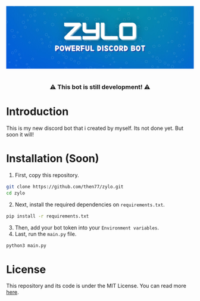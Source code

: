 <img align="center" src="https://raw.githubusercontent.com/then77/zylo/main/.github/readmebanner.jpg">
<h1 align="center"></h1>
<h3 align="center">⚠️ This bot is still development! ⚠️</h3>

# Introduction
This is my new discord bot that i created by myself.
Its not done yet. But soon it will!

# Installation (Soon)
1. First, copy this repository.
```bash
git clone https://github.com/then77/zylo.git
cd zylo
```

2. Next, install the required dependencies on `requirements.txt`.
```bash
pip install -r requirements.txt
```

3. Then, add your bot token into your `Environment variables`.
4. Last, run the `main.py` file.
```bash
python3 main.py
```

# License
This repository and its code is under the MIT License. You can read more [here](https://github.com/then77/zylo/blob/main/LICENSE).
